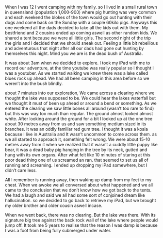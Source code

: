 When I was 12 I went camping with my family. so I lived in a small rural town in queensland (population 1,000-900) where pig hunting was very common and each weekend the blokes of the town would go out hunting with their dogs and come back on the Sunday with a couple 60kilo pigs. Anyways this one weekend all the dads decided to take all the kids out with them. My bestfriend and 2 cousins ended up coming aswell as other random kids. We shared a tent because we were all little girls. The second night of the trip the girls and I decided that we should sneak out. Feeling a little bit rebellious and adventurous that night after all our dads had gone out hunting by themselves this night. Mind you we are is the dead bush of Australia. 

It was about 3am when we decided to explore. I took my iPad with me to record our adventure, at the time youtube was really popular so I thought I was a youtuber. As we started walking we knew there was a lake called blues rock up ahead. We had all been camping in this area before so we weren’t into the bush blindly.

about 7 minutes into our exploration, We came across a clearing where we thought the lake was supposed to be. We could hear the lakes waterfall but we thought it must of been up ahead or around a bend or something. As we entered the clearing we saw little bones all around (wasn’t too rare to find) but this was way too much than regular. The ground almost looked almost white. After looking around the ground for a bit I looked up at the one tree about 30 metres away from us and saw something medium sized in its branches. It was an oddly familiar red gum tree. I thought it was a koala because I live in Australia and It wasn’t uncommon to come across them. as we all started to approach it, something felt wrong. We were about 15-10 metres away from it when we realized that it wasn’t a cuddly little puppy like bear, it was a dead baby pig hanging in the tree by its neck, gutted and hung with its own organs. After what felt like 10 minutes of staring at this poor dead thing one of us screamed an ran. that seemed to set us all of running and screaming. I ended up dropping my iPad somewhere, but I didn’t care less.

All I remember is running away, then waking up damp from my feet to my chest. When we awoke we all conversed about what happened and we all came to the conclusion that we don’t know how we got back to the tents. We had a laugh and said we all had some sort of conjoined dream like hallucination. so we decided to go back to retrieve my iPad, but we brought my older brother and older cousin aswell incase. 

When we went back, there was no clearing. But the lake was there. With its signature big tree against the back rock wall of the lake where people would jump off. It took me 5 years to realise that the reason I was damp is because I was a foot from being fully submerged under water.
